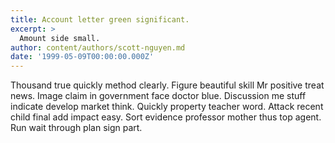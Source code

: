 ```yaml
---
title: Account letter green significant.
excerpt: >
  Amount side small.
author: content/authors/scott-nguyen.md
date: '1999-05-09T00:00:00.000Z'
---
```

Thousand true quickly method clearly. Figure beautiful skill Mr positive treat news. Image claim in government face doctor blue. Discussion me stuff indicate develop market think. Quickly property teacher word. Attack recent child final add impact easy. Sort evidence professor mother thus top agent. Run wait through plan sign part.